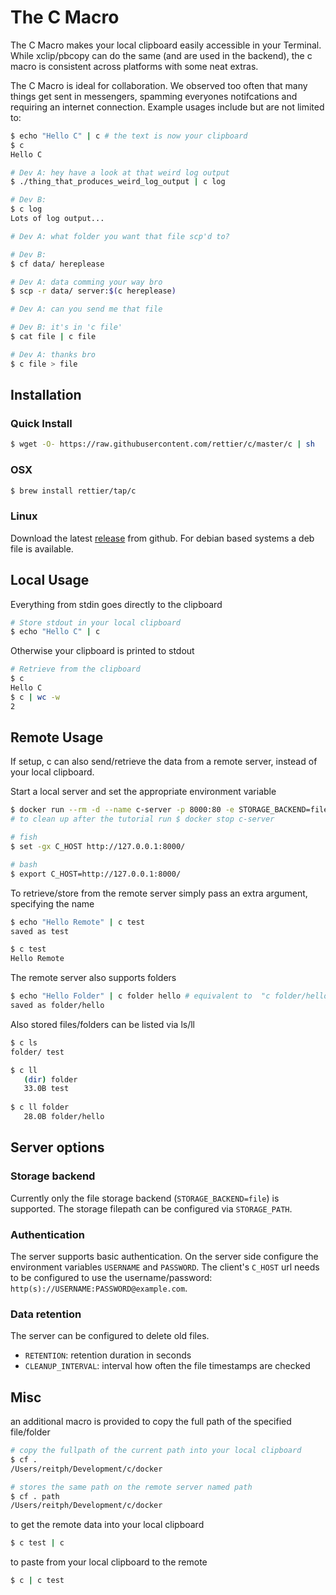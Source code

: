 # The C Macro

The C Macro makes your local clipboard easily accessible in your Terminal. While xclip/pbcopy can do the same (and are used in the backend), the c macro is consistent across platforms with some neat extras.

The C Macro is ideal for collaboration. We observed too often that many things get sent in messengers, spamming everyones notifcations and requiring an internet connection. Example usages include but are not limited to:

```bash
$ echo "Hello C" | c # the text is now your clipboard
$ c 
Hello C
```

```bash
# Dev A: hey have a look at that weird log output
$ ./thing_that_produces_weird_log_output | c log

# Dev B:
$ c log
Lots of log output...
```

```bash
# Dev A: what folder you want that file scp'd to?

# Dev B:
$ cf data/ hereplease

# Dev A: data comming your way bro
$ scp -r data/ server:$(c hereplease) 
```

```bash
# Dev A: can you send me that file

# Dev B: it's in 'c file'
$ cat file | c file

# Dev A: thanks bro
$ c file > file
```



## Installation

### Quick Install
```bash
$ wget -O- https://raw.githubusercontent.com/rettier/c/master/c | sh
```

### OSX
```bash
$ brew install rettier/tap/c
```

### Linux
Download the latest [release](https://github.com/rettier/c/releases/latest) from github. For debian based systems a deb file is available.



## Local Usage

Everything from stdin goes directly to the clipboard
```bash
# Store stdout in your local clipboard
$ echo "Hello C" | c
```


Otherwise your clipboard is printed to stdout
```bash
# Retrieve from the clipboard
$ c 
Hello C
$ c | wc -w
2
```



## Remote Usage

If setup, c can also send/retrieve the data from a remote server, instead of your local clipboard. 


Start a local server and set the appropriate environment variable
```bash
$ docker run --rm -d --name c-server -p 8000:80 -e STORAGE_BACKEND=file -e STORAGE_PATH=/tmp rettier/c-server
# to clean up after the tutorial run $ docker stop c-server

# fish
$ set -gx C_HOST http://127.0.0.1:8000/

# bash
$ export C_HOST=http://127.0.0.1:8000/
```


To retrieve/store from the remote server simply pass an extra argument, specifying the name
```bash
$ echo "Hello Remote" | c test
saved as test

$ c test
Hello Remote
```


The remote server also supports folders
```bash
$ echo "Hello Folder" | c folder hello # equivalent to  "c folder/hello"
saved as folder/hello
```


Also stored files/folders can be listed via ls/ll
```bash
$ c ls
folder/ test

$ c ll
   (dir) folder
   33.0B test
   
$ c ll folder
   28.0B folder/hello
```



## Server options

### Storage backend
Currently only the file storage backend (`STORAGE_BACKEND=file`) is supported. The storage filepath can be configured via `STORAGE_PATH`.

### Authentication
The server supports basic authentication. On the server side configure the environment variables `USERNAME` and `PASSWORD`. The client's `C_HOST` url needs to be configured to use the username/password: `http(s)://USERNAME:PASSWORD@example.com`.

### Data retention
The server can be configured to delete old files. 
- `RETENTION`: retention duration in seconds
- `CLEANUP_INTERVAL`: interval how often the file timestamps are checked

## Misc

an additional macro is provided to copy the full path of the specified file/folder
```bash
# copy the fullpath of the current path into your local clipboard
$ cf .
/Users/reitph/Development/c/docker

# stores the same path on the remote server named path
$ cf . path
/Users/reitph/Development/c/docker
```

to get the remote data into your local clipboard
```bash
$ c test | c
```


to paste from your local clipboard to the remote 
```bash
$ c | c test
```
